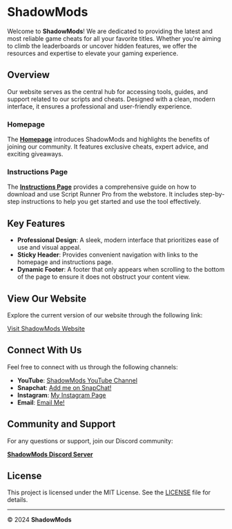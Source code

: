 # ShadowMods

Welcome to **ShadowMods**! We are dedicated to providing the latest and most reliable game cheats for all your favorite titles. Whether you're aiming to climb the leaderboards or uncover hidden features, we offer the resources and expertise to elevate your gaming experience.

## Overview

Our website serves as the central hub for accessing tools, guides, and support related to our scripts and cheats. Designed with a clean, modern interface, it ensures a professional and user-friendly experience.

### Homepage

The [**Homepage**](https://shadowmods1.github.io/) introduces ShadowMods and highlights the benefits of joining our community. It features exclusive cheats, expert advice, and exciting giveaways.

### Instructions Page

The [**Instructions Page**](https://shadowmods1.github.io/instructions.html) provides a comprehensive guide on how to download and use Script Runner Pro from the webstore. It includes step-by-step instructions to help you get started and use the tool effectively.

## Key Features

- **Professional Design**: A sleek, modern interface that prioritizes ease of use and visual appeal.
- **Sticky Header**: Provides convenient navigation with links to the homepage and instructions page.
- **Dynamic Footer**: A footer that only appears when scrolling to the bottom of the page to ensure it does not obstruct your content view.

## View Our Website

Explore the current version of our website through the following link:

[Visit ShadowMods Website](https://shadowmods1.github.io/)

## Connect With Us

Feel free to connect with us through the following channels:

- **YouTube**: [ShadowMods YouTube Channel](https://www.youtube.com/@shadowmods01/)
- **Snapchat**: [Add me on SnapChat!](https://www.snapchat.com/add/theogmarklane/)
- **Instagram**: [My Instagram Page](https://www.instagram.com/5hadow_pho3nix/)
- **Email**: [Email Me!](mailto:mark.lane001@icloud.com)

## Community and Support

For any questions or support, join our Discord community:

[**ShadowMods Discord Server**](https://discord.gg/FnGse6AvNR)

## License

This project is licensed under the MIT License. See the [LICENSE](https://raw.githubusercontent.com/ShadowMods1/shadowmods1.github.io/main/LICENSE) file for details.

---

&copy; 2024 **ShadowMods**
